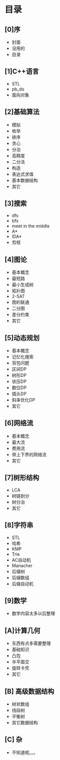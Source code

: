 # 目录

## [0]序

- 封面
- 没用的
- 目录

## [1]C++语言

- STL
- pb_ds
- 面向对象

## [2]基础算法

- 模拟
- 枚举
- 排序
- 贪心
- 分治
- 高精度
- 二分法
- 构造
- 表达式求值
- 基本数据结构
- 其它

## [3]搜索

- dfs
- bfs
- meet in the middle
- A*
- IDA*
- 剪枝

## [4]图论

- 基本概念
- 最短路
- 最小生成树
- 拓扑图
- 2-SAT
- 图的联通
- 二分图
- 差分约束
- 其它

## [5]动态规划

- 基本概念
- 记忆化搜索
- 背包问题
- 区间DP
- 树形DP
- 状压DP
- 数位DP
- 插头DP
- 斜率优化DP
- 其它

## [6]网络流

- 基本概念
- 最大流
- 费用流
- 带上下界的网络流
- 其它

## [7]树形结构

- LCA
- 树链剖分
- 树分治
- 其它

## [8]字符串

- STL
- 哈希
- KMP
- Trie
- AC自动机
- Manacher
- 后缀树
- 后缀数组
- 后缀自动机

## [9]数学

- 数学内容太多以后整理

## [A]计算几何

- 东西有点多需要整理
- 基础知识
- 凸包
- 半平面交
- 旋转卡壳
- 其它

## [B] 高级数据结构

- 树状数组
- 线段树
- 平衡树
- 其它数据结构

## [C] 杂

- 不知道呢。。。